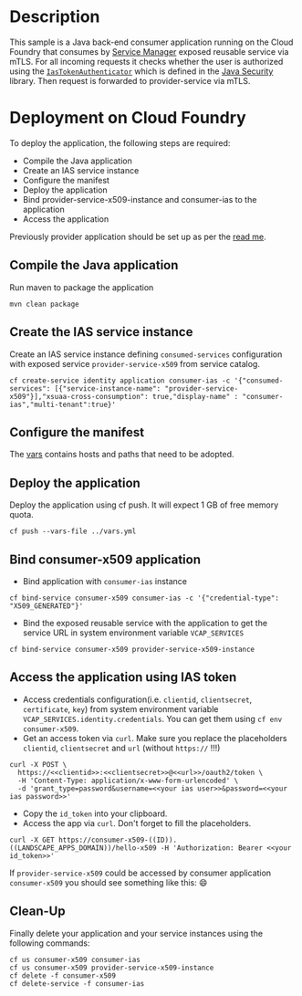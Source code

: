 # Description
This sample is a Java back-end consumer application running on the Cloud Foundry that consumes by [Service Manager](https://help.sap.com/viewer/09cc82baadc542a688176dce601398de/Cloud/en-US/3a27b85a47fc4dff99184dd5bf181e14.html) exposed reusable service via mTLS. For all incoming requests it checks whether the user is authorized using the 
[`IasTokenAuthenticator`](https://github.com/SAP/cloud-security-xsuaa-integration/blob/x509-app2service/java-security/src/main/java/com/sap/cloud/security/servlet/IasTokenAuthenticator.java) which is defined in the [Java Security](https://github.com/SAP/cloud-security-xsuaa-integration/tree/x509-app2service/java-security) library. Then request is forwarded to provider-service via mTLS.

# Deployment on Cloud Foundry
To deploy the application, the following steps are required:
- Compile the Java application
- Create an IAS service instance
- Configure the manifest
- Deploy the application    
- Bind provider-service-x509-instance and consumer-ias to the application
- Access the application

Previously provider application should be set up as per the [read me](../provider-x509/README.md).

## Compile the Java application
Run maven to package the application
```shell
mvn clean package
```

## Create the IAS service instance
Create an IAS service instance defining `consumed-services` configuration with exposed service `provider-service-x509` from service catalog.
```shell
cf create-service identity application consumer-ias -c '{"consumed-services": [{"service-instance-name": "provider-service-x509"}],"xsuaa-cross-consumption": true,"display-name" : "consumer-ias","multi-tenant":true}'
```

## Configure the manifest
The [vars](../../vars.yml) contains hosts and paths that need to be adopted.

## Deploy the application
Deploy the application using cf push. It will expect 1 GB of free memory quota.

```shell
cf push --vars-file ../vars.yml
```

## Bind consumer-x509 application
- Bind application with `consumer-ias` instance
```shell script
cf bind-service consumer-x509 consumer-ias -c '{"credential-type": "X509_GENERATED"}'
```
- Bind the exposed reusable service with the application to get the service URL in system environment variable `VCAP_SERVICES`
```shell script
cf bind-service consumer-x509 provider-service-x509-instance
```
## Access the application using IAS token
- Access credentials configuration(i.e. `clientid`, `clientsecret`, `certificate`, `key`) from system environment variable `VCAP_SERVICES.identity.credentials`. You can get them using `cf env consumer-x509`. 
- Get an access token via `curl`. Make sure you replace the placeholders `clientid`, `clientsecret` and `url` (without `https://` !!!) 

```
curl -X POST \
  https://<<clientid>>:<<clientsecret>>@<<url>>/oauth2/token \
  -H 'Content-Type: application/x-www-form-urlencoded' \
  -d 'grant_type=password&username=<<your ias user>>&password=<<your ias password>>'
```
- Copy the `id_token` into your clipboard.
- Access the app via `curl`. Don't forget to fill the placeholders.
```shell script
curl -X GET https://consumer-x509-((ID)).((LANDSCAPE_APPS_DOMAIN))/hello-x509 -H 'Authorization: Bearer <<your id_token>>'
```

If `provider-service-x509` could be accessed by consumer application `consumer-x509` you should see something like this:
:smile:

## Clean-Up
Finally delete your application and your service instances using the following commands:
```
cf us consumer-x509 consumer-ias
cf us consumer-x509 provider-service-x509-instance
cf delete -f consumer-x509
cf delete-service -f consumer-ias
```
